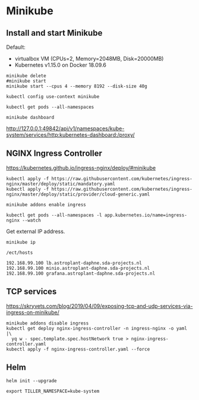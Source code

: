# Minikube

## Install and start Minikube

Default:
- virtualbox VM (CPUs=2, Memory=2048MB, Disk=20000MB)
- Kubernetes v1.15.0 on Docker 18.09.6

```
minikube delete
#minikube start
minikube start --cpus 4 --memory 8192 --disk-size 40g
```

```
kubectl config use-context minikube

kubectl get pods --all-namespaces
```

```
minikube dashboard
```

http://127.0.0.1:49842/api/v1/namespaces/kube-system/services/http:kubernetes-dashboard:/proxy/

## NGINX Ingress Controller

https://kubernetes.github.io/ingress-nginx/deploy/#minikube

```
kubectl apply -f https://raw.githubusercontent.com/kubernetes/ingress-nginx/master/deploy/static/mandatory.yaml
kubectl apply -f https://raw.githubusercontent.com/kubernetes/ingress-nginx/master/deploy/static/provider/cloud-generic.yaml

minikube addons enable ingress

kubectl get pods --all-namespaces -l app.kubernetes.io/name=ingress-nginx --watch
```

Get external IP address.

```
minikube ip
```

`/ect/hosts`

```
192.168.99.100 lb.astroplant-daphne.sda-projects.nl
192.168.99.100 minio.astroplant-daphne.sda-projects.nl
192.168.99.100 grafana.astroplant-daphne.sda-projects.nl
```

## TCP services

https://skryvets.com/blog/2019/04/09/exposing-tcp-and-udp-services-via-ingress-on-minikube/

```
minikube addons disable ingress
kubectl get deploy nginx-ingress-controller -n ingress-nginx -o yaml |\
  yq w - spec.template.spec.hostNetwork true > nginx-ingress-controller.yaml
kubectl apply -f nginx-ingress-controller.yaml --force
```

## Helm

```
helm init --upgrade

export TILLER_NAMESPACE=kube-system
```
